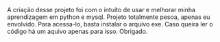 A criação desse projeto foi com o intuíto de usar e melhorar minha aprendizagem em python e mysql. Projeto totalmente pesoa, apenas eu envolvido.
Para acessa-lo, basta instalar o arquivo exe. Caso queira ler o código há um aquivo apenas para isso. Obrigado.
